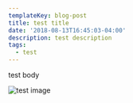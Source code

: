 ```yaml
---
templateKey: blog-post
title: test title
date: '2018-08-13T16:45:03-04:00'
description: test description
tags:
  - test
---
```

test body

![test image](/img/16507829_10154097180521507_5676601908106179259_n.jpg)
